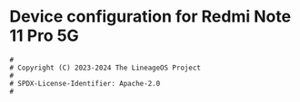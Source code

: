# Device configuration for Redmi Note 11 Pro 5G

```
#
# Copyright (C) 2023-2024 The LineageOS Project
#
# SPDX-License-Identifier: Apache-2.0
#
```
